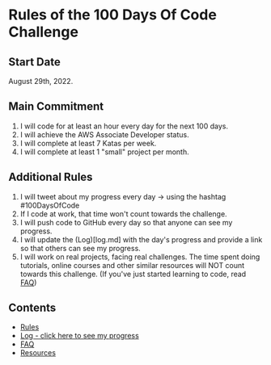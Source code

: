 # Rules of the 100 Days Of Code Challenge

## Start Date
August 29th, 2022.

## Main Commitment
1. I will code for at least an hour every day for the next 100 days.
2. I will achieve the AWS Associate Developer status.
3. I will complete at least 7 Katas per week.
4. I will complete at least 1 "small" project per month.

## Additional Rules
1. I will tweet about my progress every day -> using the hashtag #100DaysOfCode
2. If I code at work, that time won't count towards the challenge.
3. I will push code to GitHub every day so that anyone can see my progress.
4. I will update the (Log)[log.md] with the day's progress and provide a link so that others can see my progress.
5. I will work on real projects, facing real challenges. The time spent doing tutorials, online courses and other similar resources will NOT count towards this challenge. (If you've just started learning to code, read [FAQ](FAQ.md))

## Contents
* [Rules](rules.md)
* [Log - click here to see my progress](log.md)
* [FAQ](FAQ.md)
* [Resources](resources.md)
